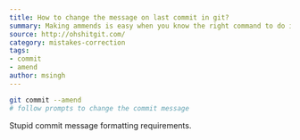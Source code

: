 ```yaml
---
title: How to change the message on last commit in git?
summary: Making ammends is easy when you know the right command to do it.
source: http://ohshitgit.com/
category: mistakes-correction
tags:
- commit
- amend
author: msingh
---
```


```bash
git commit --amend
# follow prompts to change the commit message
```

Stupid commit message formatting requirements.
